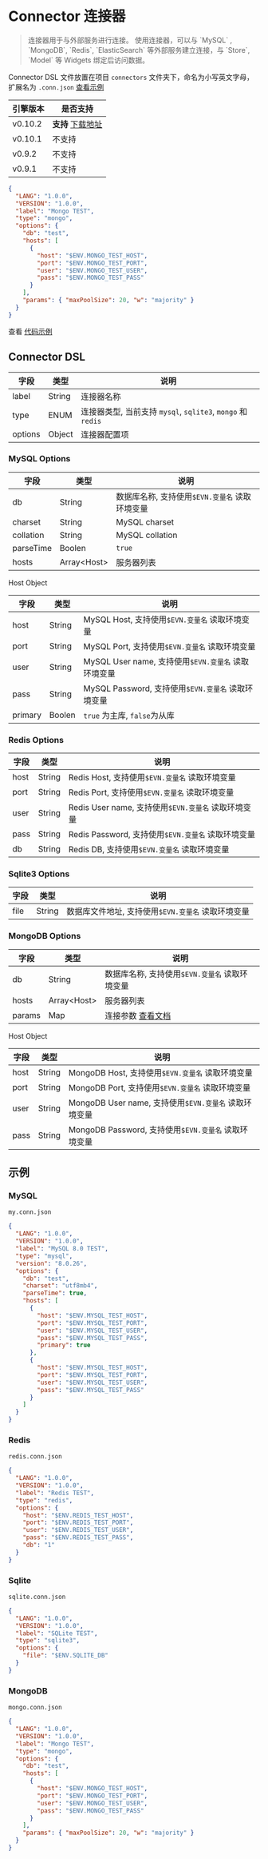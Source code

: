 # Connector 连接器

<blockquote>
  连接器用于与外部服务进行连接。 使用连接器，可以与 `MySQL` , `MongoDB`,
  `Redis`, `ElasticSearch` 等外部服务建立连接，与 `Store`, `Model` 等 Widgets
  绑定后访问数据。
</blockquote>

Connector DSL 文件放置在项目 `connectors` 文件夹下，命名为小写英文字母，扩展名为 `.conn.json` [查看示例](https://github.com/YaoApp/yao/tree/main/tests/connectors)

| 引擎版本 | 是否支持                                                         |
| -------- | ---------------------------------------------------------------- |
| v0.10.2  | **支持** [下载地址](https://github.com/YaoApp/website-doc-zh-CN) |
| v0.10.1  | 不支持                                                           |
| v0.9.2   | 不支持                                                           |
| v0.9.1   | 不支持                                                           |

<Detail title="查看源码">

```json
{
  "LANG": "1.0.0",
  "VERSION": "1.0.0",
  "label": "Mongo TEST",
  "type": "mongo",
  "options": {
    "db": "test",
    "hosts": [
      {
        "host": "$ENV.MONGO_TEST_HOST",
        "port": "$ENV.MONGO_TEST_PORT",
        "user": "$ENV.MONGO_TEST_USER",
        "pass": "$ENV.MONGO_TEST_PASS"
      }
    ],
    "params": { "maxPoolSize": 20, "w": "majority" }
  }
}
```

</Detail>

查看 [代码示例](#示例)

## Connector DSL

| 字段    | 类型   | 说明                                                        |
| ------- | ------ | ----------------------------------------------------------- |
| label   | String | 连接器名称                                                  |
| type    | ENUM   | 连接器类型, 当前支持 `mysql`, `sqlite3`, `mongo` 和 `redis` |
| options | Object | 连接器配置项                                                |

### MySQL Options

| 字段      | 类型          | 说明                                           |
| --------- | ------------- | ---------------------------------------------- |
| db        | String        | 数据库名称, 支持使用`$EVN.变量名` 读取环境变量 |
| charset   | String        | MySQL charset                                  |
| collation | String        | MySQL collation                                |
| parseTime | Boolen        | `true`                                         |
| hosts     | Array\<Host\> | 服务器列表                                     |

Host Object

| 字段    | 类型   | 说明                                                |
| ------- | ------ | --------------------------------------------------- |
| host    | String | MySQL Host, 支持使用`$EVN.变量名` 读取环境变量      |
| port    | String | MySQL Port, 支持使用`$EVN.变量名` 读取环境变量      |
| user    | String | MySQL User name, 支持使用`$EVN.变量名` 读取环境变量 |
| pass    | String | MySQL Password, 支持使用`$EVN.变量名` 读取环境变量  |
| primary | Boolen | `true` 为主库, `false`为从库                        |

### Redis Options

| 字段 | 类型   | 说明                                                |
| ---- | ------ | --------------------------------------------------- |
| host | String | Redis Host, 支持使用`$EVN.变量名` 读取环境变量      |
| port | String | Redis Port, 支持使用`$EVN.变量名` 读取环境变量      |
| user | String | Redis User name, 支持使用`$EVN.变量名` 读取环境变量 |
| pass | String | Redis Password, 支持使用`$EVN.变量名` 读取环境变量  |
| db   | String | Redis DB, 支持使用`$EVN.变量名` 读取环境变量        |

### Sqlite3 Options

| 字段 | 类型   | 说明                                               |
| ---- | ------ | -------------------------------------------------- |
| file | String | 数据库文件地址, 支持使用`$EVN.变量名` 读取环境变量 |

### MongoDB Options

| 字段   | 类型          | 说明                                                                                                             |
| ------ | ------------- | ---------------------------------------------------------------------------------------------------------------- |
| db     | String        | 数据库名称, 支持使用`$EVN.变量名` 读取环境变量                                                                   |
| hosts  | Array\<Host\> | 服务器列表                                                                                                       |
| params | Map           | 连接参数 [查看文档](https://www.mongodb.com/docs/drivers/go/current/fundamentals/connection/#connection-options) |

Host Object

| 字段 | 类型   | 说明                                                  |
| ---- | ------ | ----------------------------------------------------- |
| host | String | MongoDB Host, 支持使用`$EVN.变量名` 读取环境变量      |
| port | String | MongoDB Port, 支持使用`$EVN.变量名` 读取环境变量      |
| user | String | MongoDB User name, 支持使用`$EVN.变量名` 读取环境变量 |
| pass | String | MongoDB Password, 支持使用`$EVN.变量名` 读取环境变量  |

## 示例

### MySQL

`my.conn.json`

```json
{
  "LANG": "1.0.0",
  "VERSION": "1.0.0",
  "label": "MySQL 8.0 TEST",
  "type": "mysql",
  "version": "8.0.26",
  "options": {
    "db": "test",
    "charset": "utf8mb4",
    "parseTime": true,
    "hosts": [
      {
        "host": "$ENV.MYSQL_TEST_HOST",
        "port": "$ENV.MYSQL_TEST_PORT",
        "user": "$ENV.MYSQL_TEST_USER",
        "pass": "$ENV.MYSQL_TEST_PASS",
        "primary": true
      },
      {
        "host": "$ENV.MYSQL_TEST_HOST",
        "port": "$ENV.MYSQL_TEST_PORT",
        "user": "$ENV.MYSQL_TEST_USER",
        "pass": "$ENV.MYSQL_TEST_PASS"
      }
    ]
  }
}
```

### Redis

`redis.conn.json`

```json
{
  "LANG": "1.0.0",
  "VERSION": "1.0.0",
  "label": "Redis TEST",
  "type": "redis",
  "options": {
    "host": "$ENV.REDIS_TEST_HOST",
    "port": "$ENV.REDIS_TEST_PORT",
    "user": "$ENV.REDIS_TEST_USER",
    "pass": "$ENV.REDIS_TEST_PASS",
    "db": "1"
  }
}
```

### Sqlite

`sqlite.conn.json`

```json
{
  "LANG": "1.0.0",
  "VERSION": "1.0.0",
  "label": "SQLite TEST",
  "type": "sqlite3",
  "options": {
    "file": "$ENV.SQLITE_DB"
  }
}
```

### MongoDB

`mongo.conn.json`

```json
{
  "LANG": "1.0.0",
  "VERSION": "1.0.0",
  "label": "Mongo TEST",
  "type": "mongo",
  "options": {
    "db": "test",
    "hosts": [
      {
        "host": "$ENV.MONGO_TEST_HOST",
        "port": "$ENV.MONGO_TEST_PORT",
        "user": "$ENV.MONGO_TEST_USER",
        "pass": "$ENV.MONGO_TEST_PASS"
      }
    ],
    "params": { "maxPoolSize": 20, "w": "majority" }
  }
}
```

<Div style={{ display: "flex", justifyContent: "space-between" }}>
  <Link type="prev" title="Import" link="手册/Widgets/Import"></Link>
  <Link type="next" title="Task" link="手册/Widgets/Task"></Link>
</Div>
